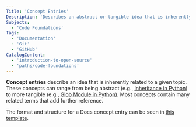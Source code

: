 ```yaml
---
Title: 'Concept Entries'
Description: 'Describes an abstract or tangible idea that is inherently related to a given topic.'
Subjects:
  - 'Code Foundations'
Tags:
  - 'Documentation'
  - 'Git'
  - 'GitHub'
CatalogContent:
  - 'introduction-to-open-source'
  - 'paths/code-foundations'
---
```


**Concept entries** describe an idea that is inherently related to a given topic. These concepts can range from being abstract (e.g., [Inheritance in Python](https://www.codecademy.com/resources/docs/python/inheritance)) to more tangible (e.g., [Glob Module in Python](https://www.codecademy.com/resources/docs/python/glob-module)). Most concepts contain many related terms that add further reference.

The format and structure for a Docs concept entry can be seen in [this template](https://github.com/Codecademy/docs/blob/main/documentation/entry-template.md).
